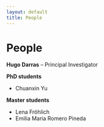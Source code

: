 ```yaml
---
layout: default
title: People
---
```


# People

**Hugo Darras** – Principal Investigator  

**PhD students**  
- Chuanxin Yu
  
**Master students**  
- Lena Fröhlich 
- Emilia Maria Romero Pineda 
